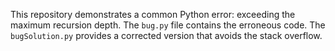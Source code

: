 This repository demonstrates a common Python error: exceeding the maximum recursion depth. The `bug.py` file contains the erroneous code. The `bugSolution.py` provides a corrected version that avoids the stack overflow.
